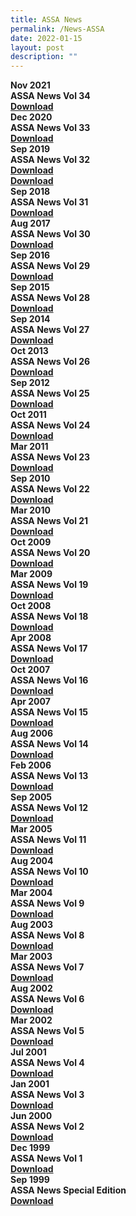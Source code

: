 ```yaml
---
title: ASSA News
permalink: /News-ASSA
date: 2022-01-15
layout: post
description: ""
---
```

<div class="row ">
		<div class="col is-2">
			<strong>Nov 2021</strong>
		</div>
		<div class="col is-6">
			<strong>ASSA News Vol 34<strong>
		</div>
		<div class="col">
			<a href="/files/Biography/Anggoro%20Eko%20Cahyo.pdf" target="_blank">Download</a>
		</div>
</div>

<div class="row ">
		<div class="col is-2">
			<strong>Dec 2020</strong>
		</div>
		<div class="col is-6">
			<strong>ASSA News Vol 33<strong>
		</div>
		<div class="col">
			<a href="/files/Biography/Anggoro%20Eko%20Cahyo.pdf" target="_blank">Download</a>
		</div>
</div>
			
<div class="row ">
		<div class="col is-2">
			<strong>Sep 2019</strong>
		</div>
		<div class="col is-6">
			<strong>ASSA News Vol 32<strong>
		</div>
		<div class="col">
			<a href="/files/Biography/Anggoro%20Eko%20Cahyo.pdf" target="_blank">Download</a> <br>
						<a href="/files/Biography/Anggoro%20Eko%20Cahyo.pdf" target="_blank">Download</a>
		</div>
</div>
			
<div class="row ">
		<div class="col is-2">
			<strong>Sep 2018</strong>
		</div>
		<div class="col is-6">
			<strong>ASSA News Vol 31<strong>
		</div>
		<div class="col">
			<a href="/files/Biography/Anggoro%20Eko%20Cahyo.pdf" target="_blank">Download</a>
		</div>
</div>
			
<div class="row ">
		<div class="col is-2">
			<strong>Aug 2017</strong>
		</div>
		<div class="col is-6">
			<strong>ASSA News Vol 30<strong>
		</div>
		<div class="col">
			<a href="/files/Biography/Anggoro%20Eko%20Cahyo.pdf" target="_blank">Download</a>
		</div>
</div>
			
<div class="row ">
		<div class="col is-2">
			<strong>Sep 2016</strong>
		</div>
		<div class="col is-6">
			<strong>ASSA News Vol 29<strong>
		</div>
		<div class="col">
			<a href="/files/Biography/Anggoro%20Eko%20Cahyo.pdf" target="_blank">Download</a>
		</div>
</div>
			
<div class="row ">
		<div class="col is-2">
			<strong>Sep 2015</strong>
		</div>
		<div class="col is-6">
			<strong>ASSA News Vol 28<strong>
		</div>
		<div class="col">
			<a href="/files/Biography/Anggoro%20Eko%20Cahyo.pdf" target="_blank">Download</a>
		</div>
</div>
			
<div class="row ">
		<div class="col is-2">
			<strong>Sep 2014</strong>
		</div>
		<div class="col is-6">
			<strong>ASSA News Vol 27<strong>
		</div>
		<div class="col">
			<a href="/files/Biography/Anggoro%20Eko%20Cahyo.pdf" target="_blank">Download</a>
		</div>
</div>
			
<div class="row ">
		<div class="col is-2">
			<strong>Oct 2013</strong>
		</div>
		<div class="col is-6">
			<strong>ASSA News Vol 26<strong>
		</div>
		<div class="col">
			<a href="/files/Biography/Anggoro%20Eko%20Cahyo.pdf" target="_blank">Download</a>
		</div>
</div>
			
<div class="row ">
		<div class="col is-2">
			<strong>Sep 2012</strong>
		</div>
		<div class="col is-6">
			<strong>ASSA News Vol 25<strong>
		</div>
		<div class="col">
			<a href="/files/Biography/Anggoro%20Eko%20Cahyo.pdf" target="_blank">Download</a>
		</div>
</div>
			
<div class="row ">
		<div class="col is-2">
			<strong>Oct 2011</strong>
		</div>
		<div class="col is-6">
			<strong>ASSA News Vol 24<strong>
		</div>
		<div class="col">
			<a href="/files/Biography/Anggoro%20Eko%20Cahyo.pdf" target="_blank">Download</a>
		</div>
</div>

			
<div class="row ">
		<div class="col is-2">
			<strong>Mar 2011</strong>
		</div>
		<div class="col is-6">
			<strong>ASSA News Vol 23<strong>
		</div>
		<div class="col">
			<a href="/files/Biography/Anggoro%20Eko%20Cahyo.pdf" target="_blank">Download</a>
		</div>
</div>
			
			
<div class="row ">
		<div class="col is-2">
			<strong>Sep 2010</strong>
		</div>
		<div class="col is-6">
			<strong>ASSA News Vol 22<strong>
		</div>
		<div class="col">
			<a href="/files/Biography/Anggoro%20Eko%20Cahyo.pdf" target="_blank">Download</a>
		</div>
</div>
			
			
<div class="row ">
		<div class="col is-2">
			<strong>Mar 2010</strong>
		</div>
		<div class="col is-6">
			<strong>ASSA News Vol 21<strong>
		</div>
		<div class="col">
			<a href="/files/Biography/Anggoro%20Eko%20Cahyo.pdf" target="_blank">Download</a>
		</div>
</div>

<div class="row ">
		<div class="col is-2">
			<strong>Oct 2009</strong>
		</div>
		<div class="col is-6">
			<strong>ASSA News Vol 20<strong>
		</div>
		<div class="col">
			<a href="/files/Biography/Anggoro%20Eko%20Cahyo.pdf" target="_blank">Download</a>
		</div>
</div>
			
			
<div class="row ">
		<div class="col is-2">
			<strong>Mar 2009</strong>
		</div>
		<div class="col is-6">
			<strong>ASSA News Vol 19<strong>
		</div>
		<div class="col">
			<a href="/files/Biography/Anggoro%20Eko%20Cahyo.pdf" target="_blank">Download</a>
		</div>
</div>
			
<div class="row ">
		<div class="col is-2">
			<strong>Oct 2008</strong>
		</div>
		<div class="col is-6">
			<strong>ASSA News Vol 18<strong>
		</div>
		<div class="col">
			<a href="/files/Biography/Anggoro%20Eko%20Cahyo.pdf" target="_blank">Download</a>
		</div>
</div>
			
			
<div class="row ">
		<div class="col is-2">
			<strong>Apr 2008</strong>
		</div>
		<div class="col is-6">
			<strong>ASSA News Vol 17<strong>
		</div>
		<div class="col">
			<a href="/files/Biography/Anggoro%20Eko%20Cahyo.pdf" target="_blank">Download</a>
		</div>
</div>
			
<div class="row ">
		<div class="col is-2">
			<strong>Oct 2007</strong>
		</div>
		<div class="col is-6">
			<strong>ASSA News Vol 16<strong>
		</div>
		<div class="col">
			<a href="/files/Biography/Anggoro%20Eko%20Cahyo.pdf" target="_blank">Download</a>
		</div>
</div>
			
			
<div class="row ">
		<div class="col is-2">
			<strong>Apr 2007</strong>
		</div>
		<div class="col is-6">
			<strong>ASSA News Vol 15<strong>
		</div>
		<div class="col">
			<a href="/files/Biography/Anggoro%20Eko%20Cahyo.pdf" target="_blank">Download</a>
		</div>
</div>
			
<div class="row ">
		<div class="col is-2">
			<strong>Aug 2006</strong>
		</div>
		<div class="col is-6">
			<strong>ASSA News Vol 14<strong>
		</div>
		<div class="col">
			<a href="/files/Biography/Anggoro%20Eko%20Cahyo.pdf" target="_blank">Download</a>
		</div>
</div>
			
			
<div class="row ">
		<div class="col is-2">
			<strong>Feb 2006</strong>
		</div>
		<div class="col is-6">
			<strong>ASSA News Vol 13<strong>
		</div>
		<div class="col">
			<a href="/files/Biography/Anggoro%20Eko%20Cahyo.pdf" target="_blank">Download</a>
		</div>
</div>
			
<div class="row ">
		<div class="col is-2">
			<strong>Sep 2005</strong>
		</div>
		<div class="col is-6">
			<strong>ASSA News Vol 12<strong>
		</div>
		<div class="col">
			<a href="/files/Biography/Anggoro%20Eko%20Cahyo.pdf" target="_blank">Download</a>
		</div>
</div>
			
			
<div class="row ">
		<div class="col is-2">
			<strong>Mar 2005</strong>
		</div>
		<div class="col is-6">
			<strong>ASSA News Vol 11<strong>
		</div>
		<div class="col">
			<a href="/files/Biography/Anggoro%20Eko%20Cahyo.pdf" target="_blank">Download</a>
		</div>
</div>
			
<div class="row ">
		<div class="col is-2">
			<strong>Aug 2004</strong>
		</div>
		<div class="col is-6">
			<strong>ASSA News Vol 10<strong>
		</div>
		<div class="col">
			<a href="/files/Biography/Anggoro%20Eko%20Cahyo.pdf" target="_blank">Download</a>
		</div>
</div>
			
			
<div class="row ">
		<div class="col is-2">
			<strong>Mar 2004</strong>
		</div>
		<div class="col is-6">
			<strong>ASSA News Vol 9<strong>
		</div>
		<div class="col">
			<a href="/files/Biography/Anggoro%20Eko%20Cahyo.pdf" target="_blank">Download</a>
		</div>
</div>
			
<div class="row ">
		<div class="col is-2">
			<strong>Aug 2003</strong>
		</div>
		<div class="col is-6">
			<strong>ASSA News Vol 8<strong>
		</div>
		<div class="col">
			<a href="/files/Biography/Anggoro%20Eko%20Cahyo.pdf" target="_blank">Download</a>
		</div>
</div>
			
			
<div class="row ">
		<div class="col is-2">
			<strong>Mar 2003</strong>
		</div>
		<div class="col is-6">
			<strong>ASSA News Vol 7<strong>
		</div>
		<div class="col">
			<a href="/files/Biography/Anggoro%20Eko%20Cahyo.pdf" target="_blank">Download</a>
		</div>
</div>
			
<div class="row ">
		<div class="col is-2">
			<strong>Aug 2002</strong>
		</div>
		<div class="col is-6">
			<strong>ASSA News Vol 6<strong>
		</div>
		<div class="col">
			<a href="/files/Biography/Anggoro%20Eko%20Cahyo.pdf" target="_blank">Download</a>
		</div>
</div>
			
			
<div class="row ">
		<div class="col is-2">
			<strong>Mar 2002</strong>
		</div>
		<div class="col is-6">
			<strong>ASSA News Vol 5<strong>
		</div>
		<div class="col">
			<a href="/files/Biography/Anggoro%20Eko%20Cahyo.pdf" target="_blank">Download</a>
		</div>
</div>
			
<div class="row ">
		<div class="col is-2">
			<strong>Jul 2001</strong>
		</div>
		<div class="col is-6">
			<strong>ASSA News Vol 4<strong>
		</div>
		<div class="col">
			<a href="/files/Biography/Anggoro%20Eko%20Cahyo.pdf" target="_blank">Download</a>
		</div>
</div>
			
			
<div class="row ">
		<div class="col is-2">
			<strong>Jan 2001</strong>
		</div>
		<div class="col is-6">
			<strong>ASSA News Vol 3<strong>
		</div>
		<div class="col">
			<a href="/files/Biography/Anggoro%20Eko%20Cahyo.pdf" target="_blank">Download</a>
		</div>
</div>
			
<div class="row ">
		<div class="col is-2">
			<strong>Jun 2000</strong>
		</div>
		<div class="col is-6">
			<strong>ASSA News Vol 2<strong>
		</div>
		<div class="col">
			<a href="/files/Biography/Anggoro%20Eko%20Cahyo.pdf" target="_blank">Download</a>
		</div>
</div>
			
			
<div class="row ">
		<div class="col is-2">
			<strong>Dec 1999</strong>
		</div>
		<div class="col is-6">
			<strong>ASSA News Vol 1<strong>
		</div>
		<div class="col">
			<a href="/files/Biography/Anggoro%20Eko%20Cahyo.pdf" target="_blank">Download</a>
		</div>
</div>
			
<div class="row ">
		<div class="col is-2">
			<strong>Sep 1999</strong>
		</div>
		<div class="col is-6">
			<strong>ASSA News Special Edition<strong>
		</div>
		<div class="col">
			<a href="/files/Biography/Anggoro%20Eko%20Cahyo.pdf" target="_blank">Download</a>
		</div>
</div>